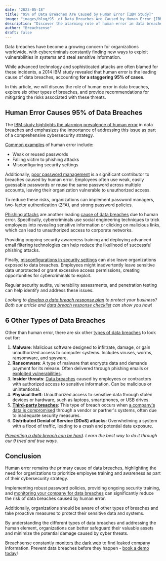 ```yaml
---
date: "2023-05-18"
title: "95% of Data Breaches Are Caused by Human Error [IBM Study]"
image: "images/blog/95_ of Data Breaches Are Caused by Human Error [IBM Study].png"
description: "Discover the alarming role of human error in data breaches as highlighted by a recent IBM study."
author: "Breachsense"
draft: false
---
```

Data breaches have become a growing concern for organizations worldwide, with cybercriminals constantly finding new ways to exploit vulnerabilities in systems and steal sensitive information. 

While advanced technology and sophisticated attacks are often blamed for these incidents, a 2014 IBM study revealed that human error is the leading cause of data breaches, accounting **for a staggering 95% of cases**. 

In this article, we will discuss the role of human error in data breaches, explore six other types of breaches, and provide recommendations for mitigating the risks associated with these threats.
## Human Error Causes 95% of Data Breaches
The [IBM study highlights the alarming prevalence of human error](https://i.crn.com/sites/default/files/ckfinderimages/userfiles/images/crn/custom/IBMSecurityServices2014.PDF) in data breaches and emphasizes the importance of addressing this issue as part of a comprehensive cybersecurity strategy. 

[Common examples](https://breachsense.io/blog/data-breach-examples/) of human error include:

* Weak or reused passwords 
* Falling victim to phishing attacks
* Misconfiguring security settings

Additionally, [poor password management](https://breachsense.io/blog/password-security-data-breach/) is a significant contributor to breaches caused by human error. Employees often use weak, easily guessable passwords or reuse the same password across multiple accounts, leaving their organization vulnerable to unauthorized access. 

To reduce these risks, organizations can implement password managers, two-factor authentication (2FA), and strong password policies.

[Phishing attacks](https://www.ncsc.gov.uk/guidance/phishing) are another leading [cause of data breaches](https://breachsense.io/blog/data-breach-causes/) due to human error. Specifically, cybercriminals use social engineering techniques to trick employees into revealing sensitive information or clicking on malicious links, which can lead to unauthorized access to corporate networks. 

Providing ongoing security awareness training and deploying advanced email filtering technologies can help reduce the likelihood of successful phishing attacks.

Finally, [misconfigurations in security settings](https://www.aquasec.com/cloud-native-academy/supply-chain-security/security-misconfigurations) can also leave organizations exposed to data breaches. Employees might inadvertently leave sensitive data unprotected or grant excessive access permissions, creating opportunities for cybercriminals to exploit. 

Regular security audits, vulnerability assessments, and penetration testing can help identify and address these issues. 

*Looking to [develop a data breach response plan](https://breachsense.io/blog/data-breach-response-plan/) to protect your business? Both our article and [data breach response checklist](https://breachsense.io/blog/data-breach-response-checklist/) can show you how!*
## 6 Other Types of Data Breaches
Other than human error, there are six other [types of data breaches](https://breachsense.io/blog/data-breach-types/) to look out for:

1. **Malware**: Malicious software designed to infiltrate, damage, or gain unauthorized access to computer systems. Includes viruses, worms, ransomware, and spyware.
2. **Ransomware**: A type of malware that encrypts data and demands payment for its release. Often delivered through phishing emails or [exploited vulnerabilities](https://breachsense.io/blog/vulnerabilities-cause-data-loss/).
3. **Insider threats**: [Data breaches](https://breachsense.io/blog/what-is-a-data-breach/) caused by employees or contractors with authorized access to sensitive information. Can be malicious or unintentional.
4. **Physical theft**: Unauthorized access to sensitive data through stolen devices or hardware, such as laptops, smartphones, or USB drives.
5. **[Third-party breaches](https://breachsense.io/blog/third-party-data-breach/)**: This type of breach occurs when [a company's data is compromised](https://breachsense.io/blog/after-a-breach/) through a vendor or partner's systems, often due to inadequate security measures.
6. **Distributed Denial of Service (DDoS) attacks**: Overwhelming a system with a flood of traffic, leading to a crash and potential data exposure.

*[Preventing a data breach can be hard](https://breachsense.io/blog/prevent-data-breach/). Learn the best way to do it through our 9 tried and true ways.*
## Conclusion
Human error remains the primary cause of data breaches, highlighting the need for organizations to prioritize employee training and awareness as part of their cybersecurity strategy. 

Implementing robust password policies, providing ongoing security training, and [monitoring your company for data breaches](https://www.breachsense.io/) can significantly reduce the risk of data breaches caused by human error. 

Additionally, organizations should be aware of other types of breaches and take proactive measures to protect their sensitive data and systems. 

By understanding the different types of data breaches and addressing the human element, organizations can better safeguard their valuable assets and minimize the potential damage caused by cyber threats.

Breachsense constantly [monitors the dark web](https://www.breachsense.io/dark-web-monitoring/) to find leaked company information. Prevent data breaches before they happen - [book a demo today](https://www.breachsense.io/dark-web-monitoring/)! 
